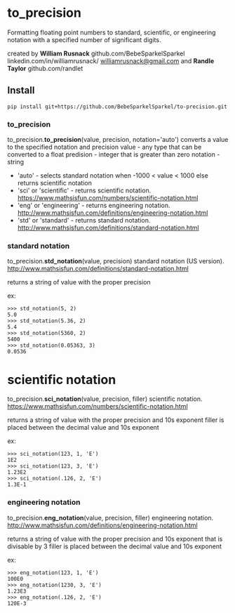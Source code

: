 # to_precision
Formatting floating point numbers to standard, scientific, or engineering notation with a specified number of significant digits.

created by **William Rusnack**
github.com/BebeSparkelSparkel
linkedin.com/in/williamrusnack/
williamrusnack@gmail.com
and **Randle Taylor**
github.com/randlet

## Install

    pip install git+https://github.com/BebeSparkelSparkel/to-precision.git

### to_precision
to_precision.**to_precision**(value, precision, notation='auto')
converts a value to the specified notation and precision
value - any type that can be converted to a float
predision - integer that is greater than zero
notation - string
* 'auto' - selects standard notation when -1000 < value < 1000 else returns scientific notation
* 'sci' or 'scientific' - returns scientific notation. https://www.mathsisfun.com/numbers/scientific-notation.html
* 'eng' or 'engineering' - returns engineering notation. http://www.mathsisfun.com/definitions/engineering-notation.html
* 'std' or 'standard' - returns standard notation. http://www.mathsisfun.com/definitions/standard-notation.html

### standard notation
to_precision.**std_notation**(value, precision)
standard notation (US version). http://www.mathsisfun.com/definitions/standard-notation.html

returns a string of value with the proper precision

ex:

    >>> std_notation(5, 2)
    5.0
    >>> std_notation(5.36, 2)
    5.4
    >>> std_notation(5360, 2)
    5400
    >>> std_notation(0.05363, 3)
    0.0536

# scientific notation
to_precision.**sci_notation**(value, precision, filler)
scientific notation. https://www.mathsisfun.com/numbers/scientific-notation.html

returns a string of value with the proper precision and 10s exponent
filler is placed between the decimal value and 10s exponent

ex:

    >>> sci_notation(123, 1, 'E')
    1E2
    >>> sci_notation(123, 3, 'E')
    1.23E2
    >>> sci_notation(.126, 2, 'E')
    1.3E-1

### engineering notation
to_precision.**eng_notation**(value, precision, filler)
engineering notation. http://www.mathsisfun.com/definitions/engineering-notation.html

returns a string of value with the proper precision and 10s exponent that is divisable by 3
filler is placed between the decimal value and 10s exponent

ex:

    >>> eng_notation(123, 1, 'E')
    100E0
    >>> eng_notation(1230, 3, 'E')
    1.23E3
    >>> eng_notation(.126, 2, 'E')
    120E-3
